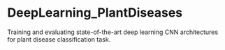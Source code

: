 # DeepLearning_PlantDiseases
Training and evaluating state-of-the-art deep learning CNN architectures for plant disease classification task.
